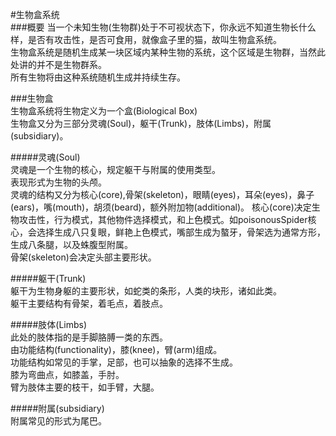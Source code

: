 #生物盒系统  
###概要 
当一个未知生物(生物群)处于不可视状态下，你永远不知道生物长什么样，是否有攻击性，是否可食用，就像盒子里的猫，故叫生物盒系统。  
生物盒系统是随机生成某一块区域内某种生物的系统，这个区域是生物群，当然此处讲的并不是生物群系。  
所有生物将由这种系统随机生成并持续生存。  

###生物盒  
生物盒系统将生物定义为一个盒(Biological Box)  
生物盒又分为三部分灵魂(Soul)，躯干(Trunk)，肢体(Limbs)，附属(subsidiary)。  

#####灵魂(Soul)  
灵魂是一个生物的核心，规定躯干与附属的使用类型。  
表现形式为生物的头颅。  
灵魂的结构又分为核心(core),骨架(skeleton)，眼睛(eyes)，耳朵(eyes)，鼻子(ears)，嘴(mouth)，胡须(beard)，额外附加物(additional)。
核心(core)决定生物攻击性，行为模式，其他物件选择模式，和上色模式。如poisonousSpider核心，会选择生成八只复眼，鲜艳上色模式，嘴部生成为螯牙，骨架选为通常方形，生成八条腿，以及蛛腹型附属。  
骨架(skeleton)会决定头部主要形状。  

#####躯干(Trunk)  
躯干为生物身躯的主要形状，如蛇类的条形，人类的块形，诸如此类。  
躯干主要结构有骨架，着毛点，着肢点。  

#####肢体(Limbs)  
此处的肢体指的是手脚胳膊一类的东西。  
由功能结构(functionality)，膝(knee)，臂(arm)组成。  
功能结构如常见的手掌，足部，也可以抽象的选择不生成。  
膝为弯曲点，如膝盖，手肘。  
臂为肢体主要的枝干，如手臂，大腿。  

#####附属(subsidiary)  
附属常见的形式为尾巴。  
